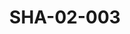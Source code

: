 ---
pid: SHA-02-003
title: SHA-02-003
language: 'en '
collection: Sharhabil Ahmed
original_label: 
rights: Sharhabil Ahmed
location_of_original: Sharhabil Ahmed
photographer_or_studio: 
scanned_from: photograph 12.2 by 16.4
_date: '1962'
location: Ethiopia, Addis Ababa
description: Group of artists and Sudanese diplomats around a table including Sharhabil
  Ahmed Ali Nur al Jalil Ahmed al Mustafa and Abdel Latif al Hawi
additional_notes: 
permission_display: 'yes'
on_server: 'no'
on_website: 'no'
permalink: "/archive/en/sha-02-003.html"
layout: photo-page
---